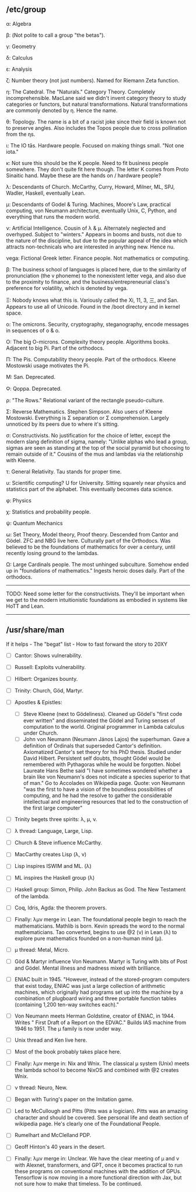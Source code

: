 ## /etc/group

α: Algebra

β: (Not polite to call a group "the betas").

γ: Geometry

δ: Calculus

ε: Analysis

ζ: Number theory (not just numbers). Named for Riemann Zeta function.

η: The Catedral. The "Naturals." Category Theory. Completely incomprehensible. MacLane said we didn't invent category theory to study categories or functors, but natural transformations. Natural transformations are commonly denoted by η. Hence the name. 

θ: Topology. The name is a bit of a racist joke since their field is known not to preserve angles. Also includes the Topos people due to cross pollination from the ηs.

ι: The IO tās. Hardware people. Focused on making things small. "Not one iota."

κ: Not sure this should be the K people. Need to fit business people somewhere. They don't quite fit here though. The letter K comes from Proto Sinaitic hand. Maybe these are the hands on / hardware people?

λ: Descendants of Church. McCarthy, Curry, Howard, Milner, ML, SPJ, Wadler, Haskell, eventually Lean.

μ: Descendants of Godel & Turing. Machines, Moore's Law, practical computing, von Neumann architecture, eventually Unix, C, Python, and everything that runs the modern world.

ν: Artificial Intelligence. Cousin of λ & μ. Alternately neglected and overhyped. Subject to "winters." Appears in booms and busts, not due to the nature of the discipline, but due to the popular appeal of the idea which attracts non-technicals who are interested in anything new. Hence nu.

νega: Fictional Greek letter. Finance people. Not mathematics or computing.

β: The business school of languages is placed here, due to the similarity of pronunciation (the v phoneme) to the nonexistent letter vega, and also due to the proximity to finance, and the business/entrepreneurial class's preference for volatility, which is denoted by vega.

Ξ: Nobody knows what this is. Variously called the Xi, 11, 3, 三, and San. Appears to use all of Unicode. Found in the /boot directory and in kernel space.

ο: The omicrons. Security, cryptography, steganography, encode messages in sequences of o & ο.

Ο: The big O-microns. Complexity theory people. Algorithms books. Adjacent to big Pi. Part of the orthodocs.

Π: The Pis. Computability theory people. Part of the orthodocs. Kleene Mostowski usage motivates the Pi.

Ϻ: San. Deprecated.

Ϙ: Qoppa. Deprecated.

ρ: "The Rows." Relational variant of the rectangle pseudo-culture. 

Σ: Reverse Mathematics. Stephen Simpson. Also users of Kleene Mostowski. Everything is Σ separation or Σ comprehension. Largely unnoticed by its peers due to where it's sitting.

σ: Constructivists. No justification for the choice of letter, except the modern slang definition of sigma, namely: "Unlike alphas who lead a group, sigmas are seen as standing at the top of the social pyramid but choosing to remain outside of it." Cousins of the mus and lambdas via the relationship with Kleene.

τ: General Relativity. Tau stands for proper time.

υ: Scientific computing? U for University. Sitting squarely near physics and statistics part of the alphabet. This eventually becomes data science.

φ: Physics

χ: Statistics and probability people.

ψ: Quantum Mechanics

ω: Set Theory, Model theory, Proof theory. Descended from Cantor and Gödel. ZFC and NBG live here. Culturally part of the Orthodocs. Was believed to be the foundations of mathematics for over a century, until recently losing ground to the lambdas.

Ω: Large Cardinals people. The most unhinged subculture. Somehow ended up in "foundations of mathematics." Ingests heroic doses daily. Part of the orthodocs.

---

TODO: Need some letter for the constructivists. They'll be important when we get to the modern intuitionistic foundations as embodied in systems like HoTT and Lean.

---

## /usr/share/man

If it helps - The "begat" list - How to fast forward the story to 20XY

- [ ] Cantor: Shows vulnerability.
- [ ] Russell: Exploits vulnerability.
- [ ] Hilbert: Organizes bounty.
- [ ] Trinity: Church, Göd, Martyr.
- [ ] Apostles & Epistles:
  - [ ] Steve Kleene (next to Gödeliness). Cleaned up Gödel's "first code ever written" and disseminated the Gödel and Turing senses of computation to the world. Original programmer in Lambda calculus under Church.
  - [ ] John νon Neumann (Neumann János Lajos) the superhuman. Gave a definition of Ordinals that superseded Cantor's definition. Axiomatized Cantor's set theory for his PhD thesis. Studied under David Hilbert. Persistent self doubts, thought Gödel would be remembered with Pythagoras while he would be forgotten. Nobel Laureate Hans Bethe said "I have sometimes wondered whether a brain like von Neumann's does not indicate a species superior to that of man." Go to Accolades on Wikipedia page. Quote: von Neumann "was the first to have a vision of the boundless possibilities of computing, and he had the resolve to gather the considerable intellectual and engineering resources that led to the construction of the first large computer"
- [ ] Trinity begets three spirits: λ, μ, ν.

- [ ] λ thread: Language, Large, Lisp.
- [ ] Church & Steve influence McCarthy.
- [ ] MacCarthy creates Lisp (λ, ν)
- [ ] Lisp inspires ISWIM and ML. (λ)
- [ ] ML inspires the Haskell group (λ)
- [ ] Haskell group: Simon, Philip. John Backus as God. The New Testament of the lambda.
- [ ] Coq, Idris, Agda: the theorem provers.
- [ ] Finally: λμν merge in: Lean. The foundational people begin to reach the mathematicians. Mathlib is born. Kevin spreads the word to the normal mathematicians. Tao converted, begins to use @2 (ν) in Lean (λ) to explore pure mathematics founded on a non-human mind (μ).

- [ ] μ thread: Metal, Micro.
- [ ] Göd & Martyr influence Von Neumann. Martyr is Turing with bits of Post and Gödel. Mental illness and madness mixed with brilliance.
- [ ] ENIAC built in 1945. "However, instead of the stored-program computers that exist today, ENIAC was just a large collection of arithmetic machines, which originally had programs set up into the machine by a combination of plugboard wiring and three portable function tables (containing 1,200 ten-way switches each)."
- [ ] Von Neumann meets Herman Goldstine, creator of ENIAC, in 1944. Writes " First Draft of a Report on the EDVAC." Builds IAS machine from 1946 to 1951. The μ family is now under way.
- [ ] Unix thread and Ken live here.
- [ ] Most of the book probably takes place here.
- [ ] Finally: λμν merge in: Nix and Wnix. The classical μ system (Unix) meets the lambda school to become NixOS and combined with @2 creates Wnix.

- [ ] ν thread: Neuro, New.
- [ ] Began with Turing's paper on the Imitation game.
- [ ] Led to McCullough and Pitts (Pitts was a logician). Pitts was an amazing character and should be covered. See personal life and death section of wikipedia page. He's clearly one of the Foundational People.
- [ ] Rumelhart and McClelland PDP.
- [ ] Geoff Hinton's 40 years in the desert.
- [ ] Finally: λμν merge in: Unclear. We have the clear meeting of μ and ν with Alexnet, transformers, and GPT, once it becomes practical to run these programs on conventional machines with the addition of GPUs. Tensorflow is now moving in a more functional direction with Jax, but not sure how to make that timeless. To be continued.


